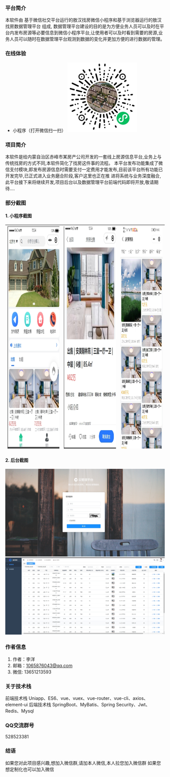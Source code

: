 ### 平台简介

   本软件由 基于微信社交平台运行的敖汉找房微信小程序和基于浏览器运行的敖汉找房数据管理平台 组成, 数据管理平台建设的目的是为方便业务人员可以及时在平台内发布房源等必要信息到微信小程序平台,让使用者可以及时看到需要的房源,业务人员可以随时在数据管理平台观测到数据的变化并更加方便的进行数据的管理。

### 在线体验

- 小程序（打开微信扫一扫）
  <img src="https://raw.githubusercontent.com/spkkd/aohanzhaofang/master/minPro.png"  width="220px" alt="小程序演示"/>

### 项目简介

   本软件是给内蒙自治区赤峰市某房产公司开发的一套线上房源信息平台,业务上与传统找房的方式不同,本软件简化了找房这件事的流程。
   本平台发布功能集成了微信支付模块,即发布房源信息时需要支付一定费用才能发布,目前该平台所有功能已开发完毕,已正式进入业务磨合阶段,客户这里也正在推  进将系统与业务深度融合,此平台接下来将继续开发,项目后台以及数据管理平台前端代码即将开放,敬请期待....

### 部分截图

#### 1. 小程序截图

| <img src="https://raw.githubusercontent.com/spkkd/aohanzhaofang/master/%E5%BE%AE%E4%BF%A1%E6%88%AA%E5%9B%BE_20231105153425.png" width="100%" height="700px" /> | <img src="https://raw.githubusercontent.com/spkkd/aohanzhaofang/master/%E5%BE%AE%E4%BF%A1%E6%88%AA%E5%9B%BE_20231105153502.png" width="100%" height="700px"  /> | <img src="https://raw.githubusercontent.com/spkkd/aohanzhaofang/master/20231107220248.jpg" width="100%" height="700px"  /> |
| ------------------------------------------------------------ | ------------------------------------------------------------ | ------------------------------------------------------------ |


#### 2. 后台截图

![输入图片说明](https://raw.githubusercontent.com/spkkd/aohanzhaofang/master/202311052.png)
![输入图片说明](https://raw.githubusercontent.com/spkkd/aohanzhaofang/master/202311053.png)

### 作者信息

1.  作者：李洋
2.  邮箱：1065876043@qq.com
3.  微信: 13651213593

### 关于技术栈

 前端技术栈 Uniapp、ES6、vue、vuex、vue-router、vue-cli、axios、element-ui
 后端技术栈 SpringBoot、MyBatis、Spring Security、Jwt、Redis、Mysql

### QQ交流群号

   528523381 

### 结语

如果您对此项目感兴趣,想加入微信群,请加本人微信,本人拉您加入微信群
如果您想定制化也可以加入微信
